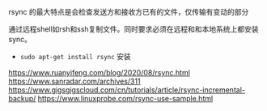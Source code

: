 rsync 的最大特点是会检查发送方和接收方已有的文件，仅传输有变动的部分

通过远程shell如rsh和ssh复制文件。同时要求必须在远程和和本地系统上都安装sync。


- `sudo apt-get install rsync` 安装

https://www.ruanyifeng.com/blog/2020/08/rsync.html
https://www.sanradar.com/archives/311
https://www.gigsgigscloud.com/cn/tutorials/article/rsync-incremental-backup/
https://www.linuxprobe.com/rsync-use-sample.html


